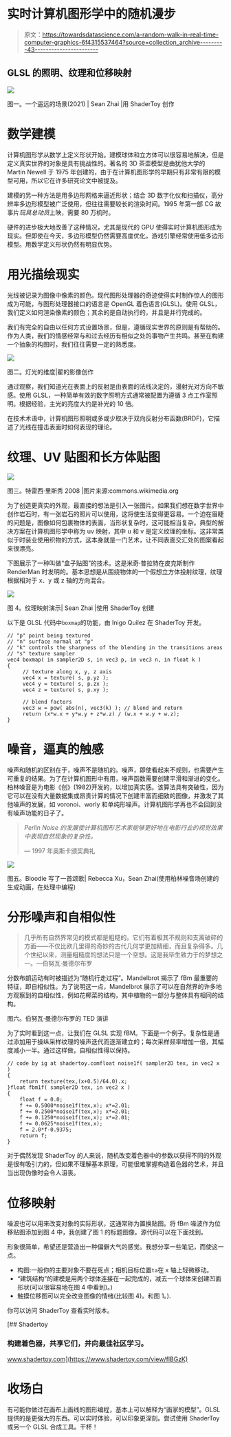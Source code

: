# 实时计算机图形学中的随机漫步

> 原文：<https://towardsdatascience.com/a-random-walk-in-real-time-computer-graphics-6f4315537464?source=collection_archive---------43----------------------->

## GLSL 的照明、纹理和位移映射

![](img/7b260cd7427e0b167bacc20ba8fc733e.png)

图一。一个遥远的场景(2021) | Sean Zhai |用 ShaderToy 创作

# 数学建模

计算机图形学从数学上定义形状开始。建模球体和立方体可以很容易地解决，但是定义真实世界的对象是具有挑战性的。著名的 3D 茶壶模型是由犹他大学的 Martin Newell 于 1975 年创建的，由于在计算机图形学的早期只有非常有限的模型可用，所以它在许多研究论文中被提及。

建模的另一种方法是用多边形网格来逼近形状；结合 3D 数字化仪和扫描仪，高分辨率多边形模型被广泛使用，但往往需要较长的渲染时间。1995 年第一部 CG 故事片*玩具总动员*上映，需要 80 万机时。

硬件的进步极大地改善了这种情况，尤其是现代的 GPU 使得实时计算机图形成为现实。但即使在今天，多边形模型仍然需要高度优化，游戏引擎经常使用低多边形模型。用数学定义形状仍然有明显优势。

# 用光描绘现实

光线被记录为图像中像素的颜色。现代图形处理器的奇迹使得实时制作惊人的图形成为可能，与图形处理器接口的语言是 OpenGL 着色语言(GLSL)。使用 GLSL，我们定义如何渲染像素的颜色；其余的是自动执行的，并且是并行完成的。

我们有完全的自由以任何方式设置场景，但是，遵循现实世界的原则是有帮助的。作为人类，我们的情感经常与和过去经历有相似之处的事物产生共鸣。甚至在构建一个抽象的构图时，我们往往需要一定的熟悉度。

![](img/f7cc9f962e138a5e079785a064fbe627.png)

图二。灯光的维度|翟的影像创作

通过观察，我们知道光在表面上的反射是由表面的法线决定的，漫射光对方向不敏感。使用 GLSL，一种简单有效的数字照明方式通常被配置为遵循 3 点工作室照明。根据经验，主光的亮度大约是补光的 10 倍。

在技术术语中，计算机图形照明或多或少取决于双向反射分布函数(BRDF)，它描述了光线在撞击表面时如何表现的理论。

# 纹理、UV 贴图和长方体贴图

![](img/3d43a3d3534cb3e7fcbf8c336774d516.png)

图三。特雷西·里斯秀 2008 |图片来源:commons.wikimedia.org

为了创造更真实的外观，最直接的想法是引入一张图片。如果我们想在数字世界中创作岩石时，有一张岩石的照片可以使用，这将使生活变得更容易。一个迫在眉睫的问题是，图像如何包裹物体的表面，当形状复杂时，这可能相当复杂。典型的解决方案在计算机图形学中称为 uv 映射，其中 u 和 v 是定义纹理的坐标。这非常类似于时装业使用织物的方式，这本身就是一门艺术，让不同表面交汇处的图案看起来很漂亮。

下图展示了一种叫做“盒子贴图”的技术。这是米奇·普拉特在皮克斯制作 RenderMan 时发明的。基本思想是从围绕物体的一个假想立方体投射纹理，纹理根据相对于 x、y 或 z 轴的方向混合。

![](img/231ffa50139898c5dfcd0c46ff6bde21.png)

图 4。纹理映射演示| Sean Zhai |使用 ShaderToy 创建

以下是 GLSL 代码中`boxmap`的功能，由 Inigo Quilez 在 ShaderToy 开发。

```
// "p" point being textured 
// "n" surface normal at "p" 
// "k" controls the sharpness of the blending in the transitions areas 
// "s" texture sampler 
vec4 boxmap( in sampler2D s, in vec3 p, in vec3 n, in float k ) 
{     
     // texture along x, y, z axis
     vec4 x = texture( s, p.yz );
     vec4 y = texture( s, p.zx );
     vec4 z = texture( s, p.xy );

     // blend factors
     vec3 w = pow( abs(n), vec3(k) ); // blend and return     
     return (x*w.x + y*w.y + z*w.z) / (w.x + w.y + w.z); 
}
```

# 噪音，逼真的触感

噪声和随机的区别在于，噪声不是随机的。噪声，即使看起来不规则，也需要产生可重复的结果。为了在计算机图形中有用，噪声函数需要创建平滑和渐进的变化。柏林噪音是为电影《创》(1982)开发的，以增加真实感。该算法具有突破性，因为它可以在没有大量数据集或昂贵计算的情况下创建丰富而细致的图像，并激发了其他噪声的发展，如 voronoi、worly 和单纯形噪声。计算机图形学再也不会回到没有噪声功能的日子了。

> *Perlin Noise 的发展使计算机图形艺术家能够更好地在电影行业的视觉效果中表现自然现象的复杂性。*
> 
> — 1997 年奥斯卡颁奖典礼

![](img/9125c7fb51a8312dd163d63647b4d2e5.png)

图五。Bloodie 写了一首颂歌| Rebecca Xu，Sean Zhai(使用柏林噪音场创建的生成动画，在处理中编程)

# 分形噪声和自相似性

> 几乎所有自然界常见的模式都是粗糙的。它们有着极其不规则和支离破碎的方面——不仅比欧几里得的奇妙的古代几何学更加精细，而且复杂得多。几个世纪以来，测量粗糙度的想法只是一个空想。这是我毕生致力于的梦想之一。—伯努瓦·曼德尔布罗

分数布朗运动有时被描述为“随机行走过程”。Mandelbrot 揭示了 fBm 最重要的特征，即自相似性。为了说明这一点，Mandelbrot 展示了可以在自然界的许多地方观察到的自相似性，例如花椰菜的结构，其中植物的一部分与整体具有相同的结构。

图六。伯努瓦·曼德尔布罗的 TED 演讲

为了实时看到这一点，让我们在 GLSL 实现 fBM。下面是一个例子。复杂性是通过添加用于操纵采样纹理的噪声迭代而逐渐建立的；每次采样频率增加一倍，其幅度减小一半。通过这样做，自相似性得以保持。

```
// code by ig at shadertoy.comfloat noise1f( sampler2D tex, in vec2 x )
{
    return texture(tex,(x+0.5)/64.0).x;
}float fbm1f( sampler2D tex, in vec2 x )
{
    float f = 0.0;
    f += 0.5000*noise1f(tex,x); x*=2.01;
    f += 0.2500*noise1f(tex,x); x*=2.01;
    f += 0.1250*noise1f(tex,x); x*=2.01;
    f += 0.0625*noise1f(tex,x);
    f = 2.0*f-0.9375;
    return f;
}
```

对于偶然发现 ShaderToy 的人来说，随机改变着色器中的参数以获得不同的外观是很有吸引力的，但如果不理解基本原理，可能很难掌握构造着色器的艺术，并且当出现伪像时会令人沮丧。

# 位移映射

噪波也可以用来改变对象的实际形状，这通常称为置换贴图。将 fBm 噪波作为位移贴图添加到图 4 中，我创建了图 1 的标题图像。源代码可以在下面找到。

形象很简单，希望还是营造出一种偏僻大气的感觉。我想分享一些笔记，而使这一点。

*   构图:一般你的主要对象不要在死点；相机目标位置`ta`在 x 轴上轻微移动。
*   “建筑结构”的建模是用两个球体连接在一起完成的，减去一个球体来创建凹面形状(可以很容易地在图 4 中看到)。)
*   触摸位移图可以完全改变图像的情绪(比较图 4)。和图 1。).

你可以访问 ShaderToy 查看实时版本。

[](https://www.shadertoy.com/view/flBGzK) [## Shadertoy

### 构建着色器，共享它们，并向最佳社区学习。

www.shadertoy.com](https://www.shadertoy.com/view/flBGzK) 

# 收场白

有可能你做过在画布上画线的图形编程，基本上可以解释为“画家的模型”。GLSL 提供的是更强大的东西。可以实时体验，可以印象更深刻。尝试使用 ShaderToy 或另一个 GLSL 合成工具。干杯！